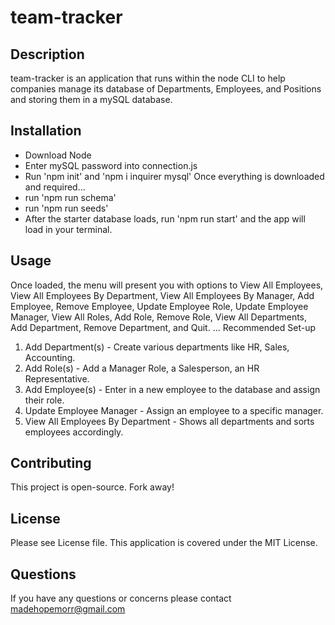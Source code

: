 # team-tracker

## Description
team-tracker is an application that runs within the node CLI to help companies manage its database of Departments, Employees, and Positions and storing them in a mySQL database.

## Installation
- Download Node
- Enter mySQL password into connection.js
- Run 'npm init' and 'npm i inquirer mysql'
Once everything is downloaded and required...
- run 'npm run schema'
- run 'npm run seeds'
- After the starter database loads, run 'npm run start' and the app will load in your terminal.

## Usage
Once loaded, the menu will present you with options to View All Employees, View All Employees By Department, View All Employees By Manager, Add Employee, Remove Employee, Update Employee Role, Update Employee Manager, View All Roles, Add Role, Remove Role, View All Departments, Add Department, Remove Department, and Quit.
...
Recommended Set-up
1. Add Department(s) - Create various departments like HR, Sales, Accounting.
2. Add Role(s) - Add a Manager Role, a Salesperson, an HR Representative.
3. Add Employee(s) - Enter in a new employee to the database and assign their role.
4. Update Employee Manager - Assign an employee to a specific manager.
5. View All Employees By Department - Shows all departments and sorts employees accordingly.

## Contributing
This project is open-source. Fork away!

## License
Please see License file. This application is covered under the MIT License.

## Questions
If you have any questions or concerns please contact madehopemorr@gmail.com


